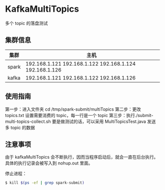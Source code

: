 # KafkaMultiTopics

多个 topic 的落盘测试


## 集群信息

集群   | 主机
----- | -----
spark | 192.168.1.121 192.168.1.122 192.168.1.124 192.168.1.126
kafka | 192.168.1.121 192.168.1.122 192.168.1.126


## 使用指南

第一步：进入文件夹 cd /tmp/spark-submit/multiTopics
第二步：更改 topics.txt 设置需要消费的 topic，每一行是一个 topic
第三步：执行./submit-multi-topics-collect.sh
要是做测试的话，可以采用 MultiTopicsTest.java 发送多 topic 的数据


## 注意事项

由于 kafkaMultiTopics 会不断执行，因而当程序启动后，就会一直在后台执行。具体的执行记录会被写入到 nohup.out 里面。

停止进程：

```bash
$ kill $(ps -ef | grep spark-submit)
```
